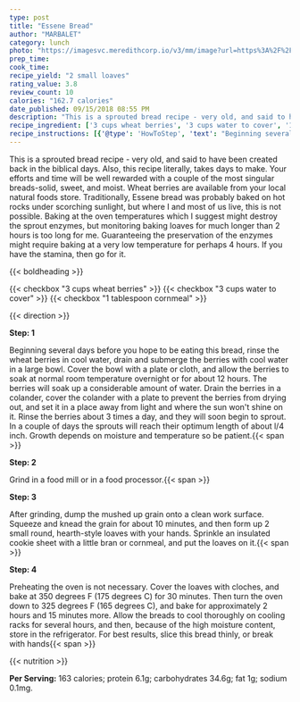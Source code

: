 ```yaml
---
type: post
title: "Essene Bread"
author: "MARBALET"
category: lunch
photo: "https://imagesvc.meredithcorp.io/v3/mm/image?url=https%3A%2F%2Fimages.media-allrecipes.com%2Fuserphotos%2F1009396.jpg"
prep_time: 
cook_time: 
recipe_yield: "2 small loaves"
rating_value: 3.8
review_count: 10
calories: "162.7 calories"
date_published: 09/15/2018 08:55 PM
description: "This is a sprouted bread recipe - very old, and said to have been created back in the biblical days.  Also, this recipe literally, takes days to make. Your efforts and time will be well rewarded with a couple of the most singular breads-solid, sweet, and moist. Wheat berries are available from your local natural foods store.  Traditionally, Essene bread was probably baked on hot rocks under scorching sunlight, but where I and most of us live, this is not possible. Baking at the oven temperatures which I suggest might destroy the sprout enzymes, but monitoring baking loaves for much longer than 2 hours is too long for me. Guaranteeing the preservation of the enzymes might require baking at a very low temperature for perhaps 4 hours. If you have the stamina, then go for it."
recipe_ingredient: ['3 cups wheat berries', '3 cups water to cover', '1 tablespoon cornmeal']
recipe_instructions: [{'@type': 'HowToStep', 'text': "Beginning several days before you hope to be eating this bread, rinse the wheat berries in cool water, drain and submerge the berries with cool water in a large bowl. Cover the bowl with a plate or cloth, and allow the berries to soak at normal room temperature overnight or for about 12 hours. The berries will soak up a considerable amount of water. Drain the berries in a colander, cover the colander with a plate to prevent the berries from drying out, and set it in a place away from light and where the sun won't shine on it.  Rinse the berries about 3 times a day, and they will soon begin to sprout. In a couple of days the sprouts will reach their optimum length of about l/4 inch. Growth depends on moisture and temperature so be patient.\n"}, {'@type': 'HowToStep', 'text': 'Grind in a food mill or in a food processor.\n'}, {'@type': 'HowToStep', 'text': 'After grinding, dump the mushed up grain onto a clean work surface. Squeeze and knead the grain for about 10 minutes, and then form up 2 small round, hearth-style loaves with your hands. Sprinkle an insulated cookie sheet with a little bran or cornmeal, and put the loaves on it.\n'}, {'@type': 'HowToStep', 'text': 'Preheating the oven is not necessary. Cover the loaves with cloches, and bake at 350 degrees F (175 degrees C) for 30 minutes. Then turn the oven down to 325 degrees F (165 degrees C), and bake for approximately 2 hours and 15 minutes more. Allow the breads to cool thoroughly on cooling racks for several hours, and then, because of the high moisture content, store in the refrigerator. For best results, slice this bread thinly, or break with hands\n'}]
---
```


This is a sprouted bread recipe - very old, and said to have been created back in the biblical days.  Also, this recipe literally, takes days to make. Your efforts and time will be well rewarded with a couple of the most singular breads-solid, sweet, and moist. Wheat berries are available from your local natural foods store.  Traditionally, Essene bread was probably baked on hot rocks under scorching sunlight, but where I and most of us live, this is not possible. Baking at the oven temperatures which I suggest might destroy the sprout enzymes, but monitoring baking loaves for much longer than 2 hours is too long for me. Guaranteeing the preservation of the enzymes might require baking at a very low temperature for perhaps 4 hours. If you have the stamina, then go for it. 

{{< boldheading >}}

{{< checkbox "3 cups wheat berries" >}}
{{< checkbox "3 cups water to cover" >}}
{{< checkbox "1 tablespoon cornmeal" >}}


{{< direction >}}

**Step: 1**

Beginning several days before you hope to be eating this bread, rinse the wheat berries in cool water, drain and submerge the berries with cool water in a large bowl. Cover the bowl with a plate or cloth, and allow the berries to soak at normal room temperature overnight or for about 12 hours. The berries will soak up a considerable amount of water. Drain the berries in a colander, cover the colander with a plate to prevent the berries from drying out, and set it in a place away from light and where the sun won't shine on it.  Rinse the berries about 3 times a day, and they will soon begin to sprout. In a couple of days the sprouts will reach their optimum length of about l/4 inch. Growth depends on moisture and temperature so be patient.{{< span >}}

**Step: 2**

Grind in a food mill or in a food processor.{{< span >}}

**Step: 3**

After grinding, dump the mushed up grain onto a clean work surface. Squeeze and knead the grain for about 10 minutes, and then form up 2 small round, hearth-style loaves with your hands. Sprinkle an insulated cookie sheet with a little bran or cornmeal, and put the loaves on it.{{< span >}}

**Step: 4**

Preheating the oven is not necessary. Cover the loaves with cloches, and bake at 350 degrees F (175 degrees C) for 30 minutes. Then turn the oven down to 325 degrees F (165 degrees C), and bake for approximately 2 hours and 15 minutes more. Allow the breads to cool thoroughly on cooling racks for several hours, and then, because of the high moisture content, store in the refrigerator. For best results, slice this bread thinly, or break with hands{{< span >}}

{{< nutrition >}}

**Per Serving:** 163 calories; protein 6.1g; carbohydrates 34.6g; fat 1g; sodium 0.1mg.